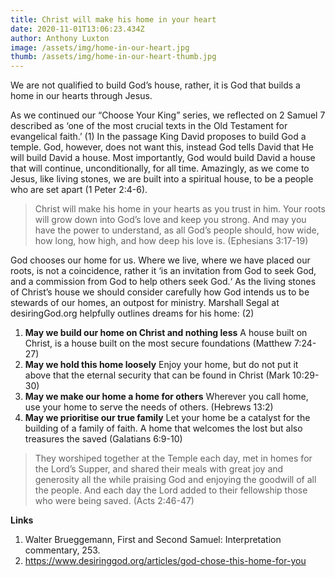 ```yaml
---
title: Christ will make his home in your heart
date: 2020-11-01T13:06:23.434Z
author: Anthony Luxton
image: /assets/img/home-in-our-heart.jpg
thumb: /assets/img/home-in-our-heart-thumb.jpg
---
```

We are not qualified to build God’s house, rather, it is God that builds a home in our hearts through Jesus.

As we continued our “Choose Your King” series, we reflected on 2 Samuel 7 described as ‘one of the most crucial texts in the Old Testament for evangelical faith.’ (1) In the passage King David proposes to build God a temple. God, however, does not want this, instead God tells David that He will build David a house. Most importantly, God would build David a house that will continue, unconditionally, for all time. Amazingly, as we come to Jesus, like living stones, we are built into a spiritual house, to be a people who are set apart (1 Peter 2:4-6).

> Christ will make his home in your hearts as you trust in him. Your roots will grow down into God’s love and keep you strong. And may you have the power to understand, as all God’s people should, how wide, how long, how high, and how deep his love is. (Ephesians 3:17-19)

God chooses our home for us. Where we live, where we have placed our roots, is not a coincidence, rather it ‘is an invitation from God to seek God, and a commission from God to help others seek God.‘ As the living stones of Christ’s house we should consider carefully how God intends us to be stewards of our homes, an outpost for ministry. Marshall Segal at desiringGod.org helpfully outlines dreams for his home: (2)

1. **May we build our home on Christ and nothing less** A house built on Christ, is a house built on the most secure foundations (Matthew 7:24-27)
2. **May we hold this home loosely** Enjoy your home, but do not put it above that the eternal security that can be found in Christ (Mark 10:29-30)
3. **May we make our home a home for others** Wherever you call home, use your home to serve the needs of others. (Hebrews 13:2)
4. **May we prioritise our true family** Let your home be a catalyst for the building of a family of faith. A home that welcomes the lost but also treasures the saved (Galatians 6:9-10)

> They worshiped together at the Temple each day, met in homes for the Lord’s Supper, and shared their meals with great joy and generosity all the while praising God and enjoying the goodwill of all the people. And each day the Lord added to their fellowship those who were being saved. (Acts 2:46-47)



**Links**

1. Walter Brueggemann, First and Second Samuel: Interpretation commentary, 253.
2. <https://www.desiringgod.org/articles/god-chose-this-home-for-you>